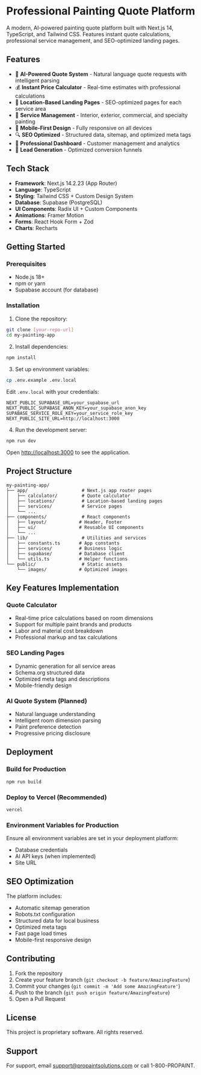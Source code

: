 # Professional Painting Quote Platform

A modern, AI-powered painting quote platform built with Next.js 14, TypeScript, and Tailwind CSS. Features instant quote calculations, professional service management, and SEO-optimized landing pages.

## Features

- 🎨 **AI-Powered Quote System** - Natural language quote requests with intelligent parsing
- 💰 **Instant Price Calculator** - Real-time estimates with professional calculations
- 📍 **Location-Based Landing Pages** - SEO-optimized pages for each service area
- 🏢 **Service Management** - Interior, exterior, commercial, and specialty painting
- 📱 **Mobile-First Design** - Fully responsive on all devices
- 🔍 **SEO Optimized** - Structured data, sitemap, and optimized meta tags
- 💼 **Professional Dashboard** - Customer management and analytics
- 🎯 **Lead Generation** - Optimized conversion funnels

## Tech Stack

- **Framework**: Next.js 14.2.23 (App Router)
- **Language**: TypeScript
- **Styling**: Tailwind CSS + Custom Design System
- **Database**: Supabase (PostgreSQL)
- **UI Components**: Radix UI + Custom Components
- **Animations**: Framer Motion
- **Forms**: React Hook Form + Zod
- **Charts**: Recharts

## Getting Started

### Prerequisites

- Node.js 18+ 
- npm or yarn
- Supabase account (for database)

### Installation

1. Clone the repository:
```bash
git clone [your-repo-url]
cd my-painting-app
```

2. Install dependencies:
```bash
npm install
```

3. Set up environment variables:
```bash
cp .env.example .env.local
```

Edit `.env.local` with your credentials:
```env
NEXT_PUBLIC_SUPABASE_URL=your_supabase_url
NEXT_PUBLIC_SUPABASE_ANON_KEY=your_supabase_anon_key
SUPABASE_SERVICE_ROLE_KEY=your_service_role_key
NEXT_PUBLIC_SITE_URL=http://localhost:3000
```

4. Run the development server:
```bash
npm run dev
```

Open [http://localhost:3000](http://localhost:3000) to see the application.

## Project Structure

```
my-painting-app/
├── app/                    # Next.js app router pages
│   ├── calculator/         # Quote calculator
│   ├── locations/          # Location-based landing pages
│   ├── services/           # Service pages
│   └── ...
├── components/             # React components
│   ├── layout/            # Header, Footer
│   ├── ui/                # Reusable UI components
│   └── ...
├── lib/                    # Utilities and services
│   ├── constants.ts       # App constants
│   ├── services/          # Business logic
│   ├── supabase/          # Database client
│   └── utils.ts           # Helper functions
└── public/                 # Static assets
    └── images/            # Optimized images
```

## Key Features Implementation

### Quote Calculator
- Real-time price calculations based on room dimensions
- Support for multiple paint brands and products
- Labor and material cost breakdown
- Professional markup and tax calculations

### SEO Landing Pages
- Dynamic generation for all service areas
- Schema.org structured data
- Optimized meta tags and descriptions
- Mobile-friendly design

### AI Quote System (Planned)
- Natural language understanding
- Intelligent room dimension parsing
- Paint preference detection
- Progressive pricing disclosure

## Deployment

### Build for Production
```bash
npm run build
```

### Deploy to Vercel (Recommended)
```bash
vercel
```

### Environment Variables for Production
Ensure all environment variables are set in your deployment platform:
- Database credentials
- AI API keys (when implemented)
- Site URL

## SEO Optimization

The platform includes:
- Automatic sitemap generation
- Robots.txt configuration
- Structured data for local business
- Optimized meta tags
- Fast page load times
- Mobile-first responsive design

## Contributing

1. Fork the repository
2. Create your feature branch (`git checkout -b feature/AmazingFeature`)
3. Commit your changes (`git commit -m 'Add some AmazingFeature'`)
4. Push to the branch (`git push origin feature/AmazingFeature`)
5. Open a Pull Request

## License

This project is proprietary software. All rights reserved.

## Support

For support, email support@propaintsolutions.com or call 1-800-PROPAINT.